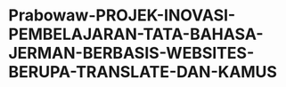 # Prabowaw-PROJEK-INOVASI-PEMBELAJARAN-TATA-BAHASA-JERMAN-BERBASIS-WEBSITES-BERUPA-TRANSLATE-DAN-KAMUS